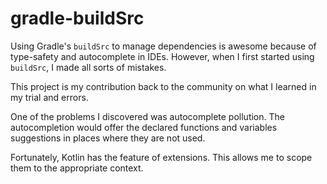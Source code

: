 # gradle-buildSrc

Using Gradle's `buildSrc` to manage dependencies is awesome because of type-safety and autocomplete in IDEs. However, when I first started using `buildSrc`, I made all sorts of mistakes.

This project is my contribution back to the community on what I learned in my trial and errors.

One of the problems I discovered was autocomplete pollution. The autocompletion would offer the declared functions and variables suggestions in places where they are not used.

Fortunately, Kotlin has the feature of extensions. This allows me to scope them to the appropriate context.
